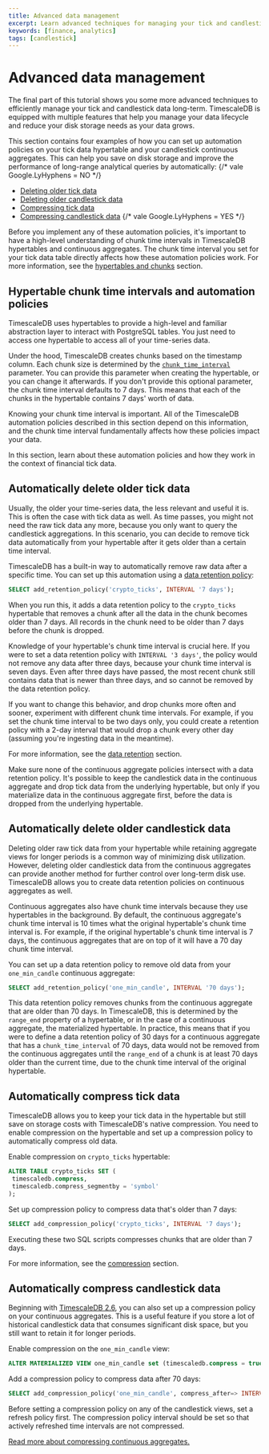```yaml
---
title: Advanced data management
excerpt: Learn advanced techniques for managing your tick and candlestick data long-term
keywords: [finance, analytics]
tags: [candlestick]
---
```


# Advanced data management

The final part of this tutorial shows you some more advanced techniques
to efficiently manage your tick and candlestick data long-term. TimescaleDB
is equipped with multiple features that help you manage your data lifecycle
and reduce your disk storage needs as your data grows.

This section contains four examples of how you can set up automation policies on your
tick data hypertable and your candlestick continuous aggregates. This can help you
save on disk storage and improve the performance of long-range analytical queries by
automatically:
{/* vale Google.LyHyphens = NO */}
*   [Deleting older tick data](#automatically-delete-older-tick-data)
*   [Deleting older candlestick data](#automatically-delete-older-candlestick-data)
*   [Compressing tick data](#automatically-compress-tick-data)
*   [Compressing candlestick data](#automatically-compress-candlestick-data)
{/* vale Google.LyHyphens = YES */}

Before you implement any of these automation policies, it's important to have
a high-level understanding of chunk time intervals in TimescaleDB
hypertables and continuous aggregates. The chunk time interval you set
for your tick data table directly affects how these automation policies
work. For more information, see the
[hypertables and chunks][chunks] section.

## Hypertable chunk time intervals and automation policies

TimescaleDB uses hypertables to provide a high-level and familiar abstraction
layer to interact with PostgreSQL tables. You just need to access one
hypertable to access all of your time-series data.

Under the hood, TimescaleDB creates chunks based on the timestamp column.
Each chunk size is determined by the [`chunk_time_interval`][interval]
parameter. You can provide this parameter when creating the hypertable, or you can change
it afterwards. If you don't provide this optional parameter, the
chunk time interval defaults to 7 days. This means that each of the
chunks in the hypertable contains 7 days' worth of data.

Knowing your chunk time interval is important. All of the TimescaleDB automation
policies described in this section depend on this information, and the chunk
time interval fundamentally affects how these policies impact your data.

In this section, learn about these automation policies and how they work in the
context of financial tick data.

## Automatically delete older tick data

Usually, the older your time-series data, the less relevant and useful it is.
This is often the case with tick data as well. As time passes, you might not
need the raw tick data any more, because you only want to query the candlestick
aggregations. In this scenario, you can decide to remove tick data
automatically from your hypertable after it gets older than a certain time
interval.

TimescaleDB has a built-in way to automatically remove raw data after a
specific time. You can set up this automation using a
[data retention policy][retention]:

```sql
SELECT add_retention_policy('crypto_ticks', INTERVAL '7 days');
```

When you run this, it adds a data retention policy to the `crypto_ticks`
hypertable that removes a chunk after all the data in the chunk becomes
older than 7 days. All records in the chunk need to be
older than 7 days before the chunk is dropped.

Knowledge of your hypertable's chunk time interval
is crucial here. If you were to set a data retention policy with
`INTERVAL '3 days'`, the policy would not remove any data after three days, because your chunk time interval is seven days. Even after three
days have passed, the most recent chunk still contains data that is newer than three
days, and so cannot be removed by the data retention policy.

If you want to change this behavior, and drop chunks more often and
sooner, experiment with different chunk time intervals. For example, if you
set the chunk time interval to be two days only, you could create a retention
policy with a 2-day interval that would drop a chunk every other day
(assuming you're ingesting data in the meantime).

For more information, see the [data retention][retention] section.

<Highlight type="important">
Make sure none of the continuous aggregate policies intersect with a data
retention policy. It's possible to keep the candlestick data in the continuous
aggregate and drop tick data from the underlying hypertable, but only if you
materialize data in the continuous aggregate first, before the data is dropped
from the underlying hypertable.
</Highlight>

## Automatically delete older candlestick data

Deleting older raw tick data from your hypertable while retaining aggregate
views for longer periods is a common way of minimizing disk utilization.
However, deleting older candlestick data from the continuous aggregates can
provide another method for further control over long-term disk use.
TimescaleDB allows you to create data retention policies on continuous
aggregates as well.

<Highlight type="note">
Continuous aggregates also have chunk time intervals because they use
hypertables in the background. By default, the continuous aggregate's chunk
time interval is 10 times what the original hypertable's chunk time interval is.
For example, if the original hypertable's chunk time interval is 7 days, the
continuous aggregates that are on top of it will have a 70 day chunk time
interval.
</Highlight>

You can set up a data retention policy to remove old data from
your `one_min_candle` continuous aggregate:

```sql
SELECT add_retention_policy('one_min_candle', INTERVAL '70 days');
```

This data retention policy removes chunks from the continuous aggregate
that are older than 70 days. In TimescaleDB, this is determined by the
`range_end` property of a hypertable, or in the case of a continuous
aggregate, the materialized hypertable. In practice, this means that if
you were to
define a data retention policy of 30 days for a continuous aggregate that has
a `chunk_time_interval` of 70 days, data would not be removed from the
continuous aggregates until the `range_end` of a chunk is at least 70
days older than the current time, due to the chunk time interval of the
original hypertable.

## Automatically compress tick data

TimescaleDB allows you to keep your tick data in the hypertable
but still save on storage costs with TimescaleDB's native compression.
You need to enable compression on the hypertable and set up a compression
policy to automatically compress old data.

Enable compression on `crypto_ticks` hypertable:

```sql
ALTER TABLE crypto_ticks SET (
 timescaledb.compress,
 timescaledb.compress_segmentby = 'symbol'
);
```

Set up compression policy to compress data that's older than 7 days:

```sql
SELECT add_compression_policy('crypto_ticks', INTERVAL '7 days');
```

Executing these two SQL scripts compresses chunks that are
older than 7 days.

For more information, see the [compression][compression] section.

## Automatically compress candlestick data

Beginning with [TimescaleDB 2.6][release-blog], you can also set up a
compression policy on your continuous aggregates. This is a useful feature
if you store a lot of historical candlestick data that consumes significant
disk space, but you still want to retain it for longer periods.

Enable compression on the `one_min_candle` view:

```sql
ALTER MATERIALIZED VIEW one_min_candle set (timescaledb.compress = true);
```

Add a compression policy to compress data after 70 days:

```sql
SELECT add_compression_policy('one_min_candle', compress_after=> INTERVAL '70 days');
```

<Highlight type="important">
Before setting a compression policy on any of the candlestick views,
set a refresh policy first. The compression policy interval should
be set so that actively refreshed time intervals are not compressed.
</Highlight>

[Read more about compressing continuous aggregates.][caggs-compress]

[caggs-compress]: /use-timescale/:currentVersion:/continuous-aggregates/compression-on-continuous-aggregates/
[chunks]: /use-timescale/:currentVersion:/hypertables/about-hypertables/
[compression]: /use-timescale/:currentVersion:/compression/
[interval]: /api/:currentVersion:/hypertable/set_chunk_time_interval/
[release-blog]: https://www.timescale.com/blog/increase-your-storage-savings-with-timescaledb-2-6-introducing-compression-for-continuous-aggregates/
[retention]: /use-timescale/:currentVersion:/data-retention/create-a-retention-policy/
